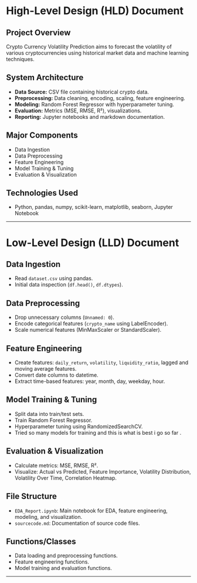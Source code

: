 # High-Level Design (HLD) Document

## Project Overview
Crypto Currency Volatility Prediction aims to forecast the volatility of various cryptocurrencies using historical market data and machine learning techniques.

## System Architecture
- **Data Source:** CSV file containing historical crypto data.
- **Preprocessing:** Data cleaning, encoding, scaling, feature engineering.
- **Modeling:** Random Forest Regressor with hyperparameter tuning.
- **Evaluation:** Metrics (MSE, RMSE, R²), visualizations.
- **Reporting:** Jupyter notebooks and markdown documentation.

## Major Components
- Data Ingestion
- Data Preprocessing
- Feature Engineering
- Model Training & Tuning
- Evaluation & Visualization

## Technologies Used
- Python, pandas, numpy, scikit-learn, matplotlib, seaborn, Jupyter Notebook

---

# Low-Level Design (LLD) Document

## Data Ingestion
- Read `dataset.csv` using pandas.
- Initial data inspection (`df.head()`, `df.dtypes`).

## Data Preprocessing
- Drop unnecessary columns (`Unnamed: 0`).
- Encode categorical features (`crypto_name` using LabelEncoder).
- Scale numerical features (MinMaxScaler or StandardScaler).

## Feature Engineering
- Create features: `daily_return`, `volatility`, `liquidity_ratio`, lagged and moving average features.
- Convert date columns to datetime.
- Extract time-based features: year, month, day, weekday, hour.

## Model Training & Tuning
- Split data into train/test sets.
- Train Random Forest Regressor.
- Hyperparameter tuning using RandomizedSearchCV.
- Tried so many models for training and this is what is best i go so far .

## Evaluation & Visualization
- Calculate metrics: MSE, RMSE, R².
- Visualize: Actual vs Predicted, Feature Importance, Volatility Distribution, Volatility Over Time, Correlation Heatmap.

## File Structure
- `EDA_Report.ipynb`: Main notebook for EDA, feature engineering, modeling, and visualization.
- `sourcecode.md`: Documentation of source code files.

## Functions/Classes
- Data loading and preprocessing functions.
- Feature engineering functions.
- Model training and evaluation functions.

---

